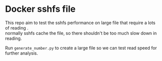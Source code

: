 # Docker sshfs file

This repo aim to test the sshfs performance on large file that require a lots
of reading .  
normally sshfs cache the file, so there shouldn't be too much slow down in reading.

Run `generate_number.py` to create a large file so we can test read speed for further analysis.

